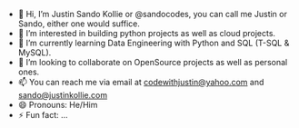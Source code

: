 - 👋 Hi, I’m Justin Sando Kollie or @sandocodes, you can call me Justin or Sando, either one would suffice.
- 👀 I’m interested in building python projects as well as cloud projects.
- 🌱 I’m currently learning Data Engineering with Python and SQL (T-SQL & MySQL).
- 💞️ I’m looking to collaborate on OpenSource projects as well as personal ones.
- 📫 You can reach me via email at codewithjustin@yahoo.com and sando@justinkollie.com
- 😄 Pronouns: He/Him
- ⚡ Fun fact: ...

<!---
sandocodes/sandocodes is a ✨ special ✨ repository because its `README.md` (this file) appears on your GitHub profile.
You can click the Preview link to take a look at your changes.
--->
